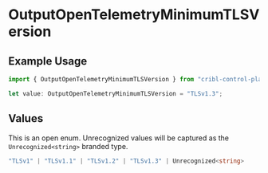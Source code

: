 # OutputOpenTelemetryMinimumTLSVersion

## Example Usage

```typescript
import { OutputOpenTelemetryMinimumTLSVersion } from "cribl-control-plane/models";

let value: OutputOpenTelemetryMinimumTLSVersion = "TLSv1.3";
```

## Values

This is an open enum. Unrecognized values will be captured as the `Unrecognized<string>` branded type.

```typescript
"TLSv1" | "TLSv1.1" | "TLSv1.2" | "TLSv1.3" | Unrecognized<string>
```